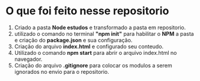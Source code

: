 # O que foi feito nesse repositorio

1. Criado a pasta **Node estudos** e transformado a pasta em repositorio.
2. utilizado o comando no terminal **"npm init"** para habilitar o **NPM** a pasta e criação do **package.json** e sua configuração.
3. Criação do arquivo **index.html** e configurado seu conteudo.
4. Utilizado o comando **npm start** para abrir o arquivo index.html no navegador.
5. Criação do arquivo **.gitignore** para colocar os modulos a serem ignorados no envio para o repositorio.